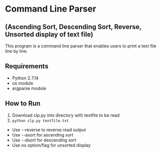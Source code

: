 # Command Line Parser 
## (Ascending Sort, Descending Sort, Reverse, Unsorted display of text file)

This program is a command line parser that enables users
to print a text file line by line.

## Requirements

* Python 2.7.14
* os module
* argparse module

## How to Run

1. Download clp.py into directory with textfile to be read
2. `python clp.py textfile.txt`
  * Use --reverse to reverse read output
  * Use --asort for ascending sort
  * Use --dsort for descending sort
  * Use no option/flag for unsorted display

 



